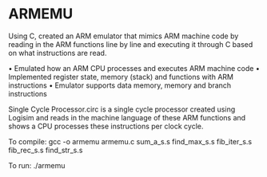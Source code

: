 # ARMEMU

Using C, created an ARM emulator that mimics ARM machine code by reading in the ARM functions line by line and executing it through C based on what instructions are read.

•	Emulated how an ARM CPU processes and executes ARM machine code
•	Implemented register state, memory (stack) and functions with ARM instructions
•	Emulator supports data memory, memory and branch instructions

Single Cycle Processor.circ is a single cycle processor created using Logisim and reads in the machine language of these ARM functions and shows a CPU processes these instructions per clock cycle.

To compile:
gcc -o armemu armemu.c sum_a_s.s find_max_s.s fib_iter_s.s fib_rec_s.s find_str_s.s 

To run:
./armemu
